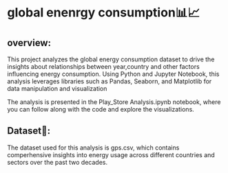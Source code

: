 # global enenrgy consumption📊📈

## overview:

This project analyzes the global energy consumption dataset to drive the insights about relationships between year,country and other factors influencing energy consumption. Using Python and Jupyter Notebook, this analysis leverages libraries such as Pandas, Seaborn, and Matplotlib for data manipulation and visualization

The analysis is presented in the Play_Store Analysis.ipynb notebook, where you can follow along with the code and explore the visualizations.

## Dataset📂:
The dataset used for this analysis is gps.csv, which contains comperhensive insights into energy usage across different countries and sectors over the past two decades.
